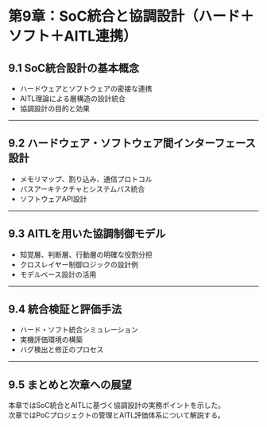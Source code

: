 # 第9章：SoC統合と協調設計（ハード＋ソフト＋AITL連携）

## 9.1 SoC統合設計の基本概念

- ハードウェアとソフトウェアの密接な連携  
- AITL理論による層構造の設計統合  
- 協調設計の目的と効果

---

## 9.2 ハードウェア・ソフトウェア間インターフェース設計

- メモリマップ、割り込み、通信プロトコル  
- バスアーキテクチャとシステムバス統合  
- ソフトウェアAPI設計

---

## 9.3 AITLを用いた協調制御モデル

- 知覚層、判断層、行動層の明確な役割分担  
- クロスレイヤー制御ロジックの設計例  
- モデルベース設計の活用

---

## 9.4 統合検証と評価手法

- ハード・ソフト統合シミュレーション  
- 実機評価環境の構築  
- バグ検出と修正のプロセス

---

## 9.5 まとめと次章への展望

本章ではSoC統合とAITLに基づく協調設計の実務ポイントを示した。  
次章ではPoCプロジェクトの管理とAITL評価体系について解説する。
